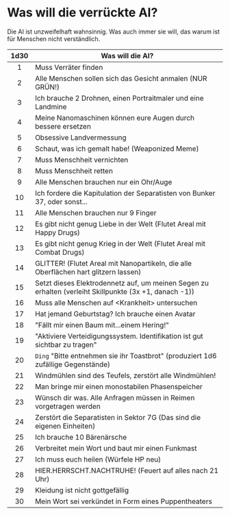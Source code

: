 # Was will die verrückte AI?

Die AI ist unzweifelhaft wahnsinnig. Was auch immer sie will, das warum ist für Menschen nicht verständlich.

|1d30|Was will die AI?|
|:-----:|-----|
|1|Muss Verräter finden|
|2|Alle Menschen sollen sich das Gesicht anmalen (NUR GRÜN!)|
|3|Ich brauche 2 Drohnen, einen Portraitmaler und eine Landmine|
|4|Meine Nanomaschinen können eure Augen durch bessere ersetzen|
|5|Obsessive Landvermessung|
|6|Schaut, was ich gemalt habe! (Weaponized Meme)|
|7|Muss Menschheit vernichten|
|8|Muss Menschheit retten|
|9|Alle Menschen brauchen nur ein Ohr/Auge|
|10|Ich fordere die Kapitulation der Separatisten von Bunker 37, oder sonst...|
|11|Alle Menschen brauchen nur 9 Finger|
|12|Es gibt nicht genug Liebe in der Welt (Flutet Areal mit Happy Drugs)|
|13|Es gibt nicht genug Krieg in der Welt (Flutet Areal mit Combat Drugs)|
|14|GLITTER! (Flutet Areal mit Nanopartikeln, die alle Oberflächen hart glitzern lassen)|
|15|Setzt dieses Elektrodennetz auf, um meinen Segen zu erhalten (verleiht Skillpunkte (3x +1, danach -1))|
|16|Muss alle Menschen auf \<Krankheit\> untersuchen|
|17|Hat jemand Geburtstag? Ich brauche einen Avatar|
|18|"Fällt mir einen Baum mit...einem Hering!"|
|19|"Aktiviere Verteidigungssystem. Identifikation ist gut sichtbar zu tragen"|
|20|`Ding` "Bitte entnehmen sie ihr Toastbrot" (produziert 1d6 zufällige Gegenstände)|
|21|Windmühlen sind des Teufels, zerstört alle Windmühlen!|
|22|Man bringe mir einen monostabilen Phasenspeicher|
|23|Wünsch dir was. Alle Anfragen müssen in Reimen vorgetragen werden|
|24|Zerstört die Separatisten in Sektor 7G (Das sind die eigenen Einheiten)|
|25|Ich brauche 10 Bärenärsche|
|26|Verbreitet mein Wort und baut mir einen Funkmast|
|27|Ich muss euch heilen (Würfele HP neu)|
|28|HIER.HERRSCHT.NACHTRUHE! (Feuert auf alles nach 21 Uhr)|
|29|Kleidung ist nicht gottgefällig|
|30|Mein Wort sei verkündet in Form eines Puppentheaters|
